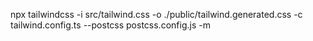 npx tailwindcss -i src/tailwind.css -o ./public/tailwind.generated.css -c tailwind.config.ts --postcss postcss.config.js -m